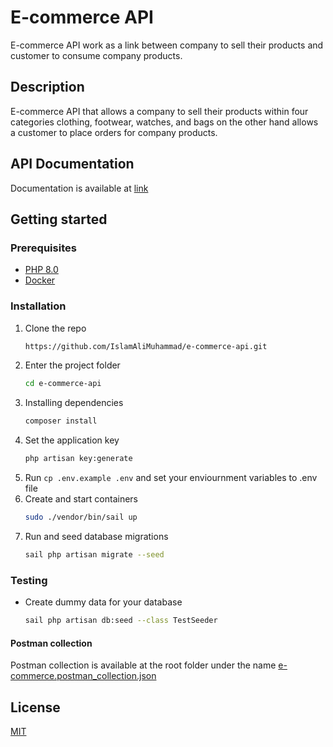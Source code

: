 # E-commerce API 
E-commerce API work as a link between company to sell their products and customer to consume company products.

## Description
E-commerce API that allows a company to sell their products within four categories clothing, footwear, watches, and bags on the other hand allows a customer to place orders for company products.  

## API Documentation
Documentation is available at [link](http://137.184.42.173/docs/)

## Getting started

### Prerequisites

* [PHP 8.0](https://www.php.net/releases/8.0/en.php)
* [Docker](https://www.docker.com/products/docker-desktop)

### Installation

1. Clone the repo
    ```sh
    https://github.com/IslamAliMuhammad/e-commerce-api.git
    ```
2. Enter the project folder
    ```sh
    cd e-commerce-api
    ```  
3. Installing dependencies
    ```sh
    composer install
    ```
4. Set the application key
    ```sh
    php artisan key:generate
    ```
5. Run `cp .env.example .env` and set your enviournment variables to .env file
6. Create and start containers 
    ```sh
    sudo ./vendor/bin/sail up
    ``` 
7. Run and seed database migrations 
    ```sh
    sail php artisan migrate --seed
    ```

### Testing

* Create dummy data for your database 

    ```sh
    sail php artisan db:seed --class TestSeeder
    ```

#### Postman collection
Postman collection is available at the root folder under the name [e-commerce.postman_collection.json](e-commerce.postman_collection.json)

## License
[MIT](https://choosealicense.com/licenses/mit/)